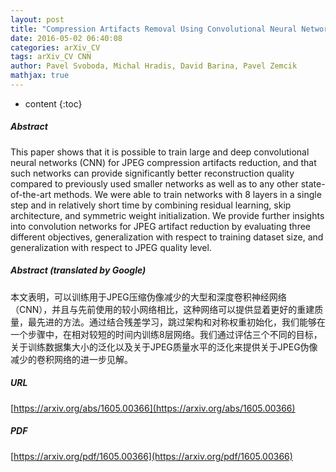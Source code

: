 ```yaml
---
layout: post
title: "Compression Artifacts Removal Using Convolutional Neural Networks"
date: 2016-05-02 06:40:08
categories: arXiv_CV
tags: arXiv_CV CNN
author: Pavel Svoboda, Michal Hradis, David Barina, Pavel Zemcik
mathjax: true
---
```


* content
{:toc}

##### Abstract
This paper shows that it is possible to train large and deep convolutional neural networks (CNN) for JPEG compression artifacts reduction, and that such networks can provide significantly better reconstruction quality compared to previously used smaller networks as well as to any other state-of-the-art methods. We were able to train networks with 8 layers in a single step and in relatively short time by combining residual learning, skip architecture, and symmetric weight initialization. We provide further insights into convolution networks for JPEG artifact reduction by evaluating three different objectives, generalization with respect to training dataset size, and generalization with respect to JPEG quality level.

##### Abstract (translated by Google)
本文表明，可以训练用于JPEG压缩伪像减少的大型和深度卷积神经网络（CNN），并且与先前使用的较小网络相比，这种网络可以提供显着更好的重建质量，最先进的方法。通过结合残差学习，跳过架构和对称权重初始化，我们能够在一个步骤中，在相对较短的时间内训练8层网络。我们通过评估三个不同的目标，关于训练数据集大小的泛化以及关于JPEG质量水平的泛化来提供关于JPEG伪像减少的卷积网络的进一步见解。

##### URL
[https://arxiv.org/abs/1605.00366](https://arxiv.org/abs/1605.00366)

##### PDF
[https://arxiv.org/pdf/1605.00366](https://arxiv.org/pdf/1605.00366)

